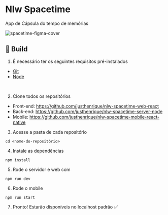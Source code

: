 # Nlw Spacetime
App de Cápsula do tempo de memórias

![spacetime-figma-cover](https://github.com/justhenrique/nlw-spacetime-web-react/assets/54003876/8dc91004-9c47-4186-981d-e4556e99f569)


## 🚀 Build

1. É necessário ter os seguintes requisitos pré-instalados
- [Git](https://git-scm.com/)
- [Node](https://nodejs.org/en/)

<br />

2. Clone todos os repositórios 

- Front-end: https://github.com/justhenrique/nlw-spacetime-web-react
- Back-end: https://github.com/justhenrique/nlw-spacetime-server-node
- Mobile: https://github.com/justhenrique/nlw-spacetime-mobile-react-native

3. Acesse a pasta de cada repositório
```
cd <nome-do-repositório> 
```

4. Instale as dependências
```
npm install
```

5. Rode o servidor e web com
```
npm run dev
```

6. Rode o mobile
```
npm run start
```

7. Pronto! Estarão disponíveis no localhost padrão ✅

